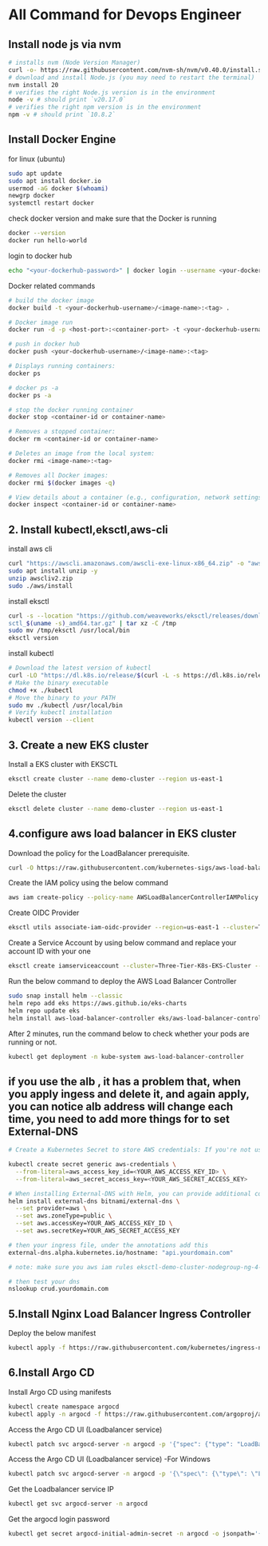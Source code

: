 # All Command for Devops Engineer

## Install node js via nvm
```bash
# installs nvm (Node Version Manager)
curl -o- https://raw.githubusercontent.com/nvm-sh/nvm/v0.40.0/install.sh | bash
# download and install Node.js (you may need to restart the terminal)
nvm install 20
# verifies the right Node.js version is in the environment
node -v # should print `v20.17.0`
# verifies the right npm version is in the environment
npm -v # should print `10.8.2`
```
## Install Docker Engine
for linux (ubuntu)
```bash
sudo apt update
sudo apt install docker.io
usermod -aG docker $(whoami)
newgrp docker
systemctl restart docker
```
check docker version and make sure that the Docker is running
```bash
docker --version
docker run hello-world
```
login to docker hub
```bash
echo "<your-dockerhub-password>" | docker login --username <your-dockerhub-username> --password-stdin
```
Docker related commands
```bash
# build the docker image
docker build -t <your-dockerhub-username>/<image-name>:<tag> .

# Docker image run
docker run -d -p <host-port>:<container-port> -t <your-dockerhub-username>/<image-name>:<tag>

# push in docker hub
docker push <your-dockerhub-username>/<image-name>:<tag>

# Displays running containers:
docker ps

# docker ps -a
docker ps -a

# stop the docker running container
docker stop <container-id or container-name>

# Removes a stopped container:
docker rm <container-id or container-name>

# Deletes an image from the local system:
docker rmi <image-name>:<tag>

# Removes all Docker images:
docker rmi $(docker images -q)

# View details about a container (e.g., configuration, network settings):
docker inspect <container-id or container-name>
```
## 2. Install kubectl,eksctl,aws-cli

install aws cli

```bash
curl "https://awscli.amazonaws.com/awscli-exe-linux-x86_64.zip" -o "awscliv2.zip"
sudo apt install unzip -y
unzip awscliv2.zip
sudo ./aws/install
```

install eksctl

```bash
curl -s --location "https://github.com/weaveworks/eksctl/releases/download/v0.149.0/ek
sctl_$(uname -s)_amd64.tar.gz" | tar xz -C /tmp
sudo mv /tmp/eksctl /usr/local/bin
eksctl version
```
install kubectl
```bash
# Download the latest version of kubectl
curl -LO "https://dl.k8s.io/release/$(curl -L -s https://dl.k8s.io/release/stable.txt)/bin/linux/amd64/kubectl"
# Make the binary executable
chmod +x ./kubectl
# Move the binary to your PATH
sudo mv ./kubectl /usr/local/bin
# Verify kubectl installation
kubectl version --client
```
## 3. Create a new EKS cluster
Install a EKS cluster with EKSCTL
```bash
eksctl create cluster --name demo-cluster --region us-east-1
```
Delete the cluster
```bash
eksctl delete cluster --name demo-cluster --region us-east-1
```

## 4.configure aws load balancer in EKS cluster

Download the policy for the LoadBalancer prerequisite.

```bash
curl -O https://raw.githubusercontent.com/kubernetes-sigs/aws-load-balancer-controller/v2.5.4/docs/install/iam_policy.json
```

Create the IAM policy using the below command

```bash
aws iam create-policy --policy-name AWSLoadBalancerControllerIAMPolicy --policy-document file://iam_policy.json
```

Create OIDC Provider

```bash
eksctl utils associate-iam-oidc-provider --region=us-east-1 --cluster=Three-Tier-K8s-EKS-Cluster --approve
```

Create a Service Account by using below command and replace your account ID with your one

```bash
eksctl create iamserviceaccount --cluster=Three-Tier-K8s-EKS-Cluster --namespace=kube-system --name=aws-load-balancer-controller --role-name AmazonEKSLoadBalancerControllerRole --attach-policy-arn=arn:aws:iam::<your_account_id>:policy/AWSLoadBalancerControllerIAMPolicy --approve --region=us-east-1
```

Run the below command to deploy the AWS Load Balancer Controller

```bash
sudo snap install helm --classic
helm repo add eks https://aws.github.io/eks-charts
helm repo update eks
helm install aws-load-balancer-controller eks/aws-load-balancer-controller -n kube-system --set clusterName=my-cluster --set serviceAccount.create=false --set serviceAccount.name=aws-load-balancer-controller
```

After 2 minutes, run the command below to check whether your pods are running or not.

```bash
kubectl get deployment -n kube-system aws-load-balancer-controller
```

## if you use the alb , it has a problem that, when you apply ingess and delete it, and again apply, you can notice alb address will change each time, you need to add more things for to set External-DNS
```bash
# Create a Kubernetes Secret to store AWS credentials: If you're not using IAM roles (e.g., you're running your cluster outside of AWS), you can manually pass AWS access credentials via a secret:

kubectl create secret generic aws-credentials \
  --from-literal=aws_access_key_id=<YOUR_AWS_ACCESS_KEY_ID> \
  --from-literal=aws_secret_access_key=<YOUR_AWS_SECRET_ACCESS_KEY>

# When installing External-DNS with Helm, you can provide additional configuration to point it to AWS Route 53 and pass in the correct credentials or IAM role.
helm install external-dns bitnami/external-dns \
  --set provider=aws \
  --set aws.zoneType=public \
  --set aws.accessKey=YOUR_AWS_ACCESS_KEY_ID \
  --set aws.secretKey=YOUR_AWS_SECRET_ACCESS_KEY

# then your ingress file, under the annotations add this
external-dns.alpha.kubernetes.io/hostname: "api.yourdomain.com"

# note: make sure you aws iam rules eksctl-demo-cluster-nodegroup-ng-4-NodeInstanceRole specified the s3 or administratorAccess

# then test your dns
nslookup crud.yourdomain.com

```
## 5.Install Nginx Load Balancer Ingress Controller 

Deploy the below manifest

```bash
kubectl apply -f https://raw.githubusercontent.com/kubernetes/ingress-nginx/controller-v1.11.1/deploy/static/provider/aws/deploy.yaml
```
## 6.Install Argo CD

Install Argo CD using manifests

```bash
kubectl create namespace argocd
kubectl apply -n argocd -f https://raw.githubusercontent.com/argoproj/argo-cd/stable/manifests/install.yaml
```

Access the Argo CD UI (Loadbalancer service)

```bash
kubectl patch svc argocd-server -n argocd -p '{"spec": {"type": "LoadBalancer"}}'
```

Access the Argo CD UI (Loadbalancer service) -For Windows

```bash
kubectl patch svc argocd-server -n argocd -p '{\"spec\": {\"type\": \"LoadBalancer\"}}'
```

Get the Loadbalancer service IP

```bash
kubectl get svc argocd-server -n argocd
```
Get the argocd login password

```bash
kubectl get secret argocd-initial-admin-secret -n argocd -o jsonpath='{.data.password}' | base64 --decode
```
